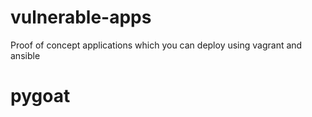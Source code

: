 # vulnerable-apps

Proof of concept applications which you can deploy using vagrant and ansible
# pygoat
